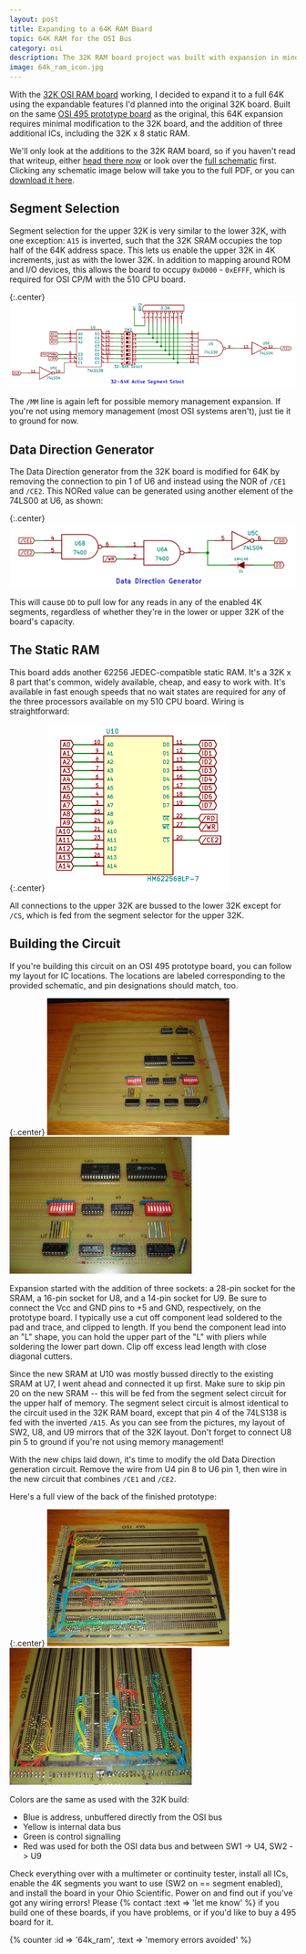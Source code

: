 ```yaml
---
layout: post
title: Expanding to a 64K RAM Board
topic: 64K RAM for the OSI Bus
category: osi
description: The 32K RAM board project was built with expansion in mind. Here we expand it to 64K with another 32K x 8 static RAM using the same 4K segment selection as the 32K board. Provisions for memory management allow for expansion beyond 64K using Ohio Scientific's memory management strategy.
image: 64k_ram_icon.jpg
---
```


With the [32K OSI RAM board](/2016/04/23/32k-ram-for-osi) working, I decided to expand it to a full 64K using the expandable features I'd planned into the original 32K board. Built on the same [OSI 495 prototype board](/2016/04/22/cloning-the-495) as the original, this 64K expansion requires minimal modification to the 32K board, and the addition of three additional ICs, including the 32K x 8 static RAM.

We'll only look at the additions to the 32K RAM board, so if you haven't read that writeup, either [head there now](/2016/04/23/32k-ram-for-osi) or look over the [full schematic](http://filedump.glitchwrks.com/projects/osi_ram/64k_ram.pdf) first. Clicking any schematic image below will take you to the full PDF, or you can [download it here](http://filedump.glitchwrks.com/projects/osi_ram/64k_ram.pdf).

## Segment Selection

Segment selection for the upper 32K is very similar to the lower 32K, with one exception: `A15` is inverted, such that the 32K SRAM occupies the top half of the 64K address space. This lets us enable the upper 32K in 4K increments, just as with the lower 32K. In addition to mapping around ROM and I/O devices, this allows the board to occupy `0xD000` - `0xEFFF`, which is required for OSI CP/M with the 510 CPU board.

{:.center}
[![Segment select circuit](/images/osi/64k_ram/segment_select.png)](http://filedump.glitchwrks.com/projects/osi_ram/64k_ram.pdf)

The `/MM` line is again left for possible memory management expansion. If you're not using memory management (most OSI systems aren't), just tie it to ground for now.

## Data Direction Generator

The Data Direction generator from the 32K board is modified for 64K by removing the connection to pin 1 of U6 and instead using the NOR of `/CE1` and `/CE2`. This NORed value can be generated using another element of the 74LS00 at U6, as shown:

{:.center}
[![Data Direction circuit](/images/osi/64k_ram/data_direction.png)](http://filedump.glitchwrks.com/projects/osi_ram/64k_ram.pdf)

This will cause `DD` to pull low for any reads in any of the enabled 4K segments, regardless of whether they're in the lower or upper 32K of the board's capacity.

## The Static RAM

This board adds another 62256 JEDEC-compatible static RAM. It's a 32K x 8 part that's common, widely available, cheap, and easy to work with. It's available in fast enough speeds that no wait states are required for any of the three processors available on my 510 CPU board. Wiring is straightforward:

{:.center}
[![Static RAM pinout](/images/osi/64k_ram/sram.png)](http://filedump.glitchwrks.com/projects/osi_ram/64k_ram.pdf)

All connections to the upper 32K are bussed to the lower 32K except for `/CS`, which is fed from the segment selector for the upper 32K.

## Building the Circuit

If you're building this circuit on an OSI 495 prototype board, you can follow my layout for IC locations. The locations are labeled corresponding to the provided schematic, and pin designations should match, too.

{:.center}
[![Device placement](/images/osi/64k_ram/scaled/front.jpg)](/images/osi/64k_ram/front.jpg) [![Device closeup](/images/osi/64k_ram/scaled/device_closeup.jpg)](/images/osi/64k_ram/device_closeup.jpg)

Expansion started with the addition of three sockets: a 28-pin socket for the SRAM, a 16-pin socket for U8, and a 14-pin socket for U9. Be sure to connect the Vcc and GND pins to +5 and GND, respectively, on the prototype board. I typically use a cut off component lead soldered to the pad and trace, and clipped to length. If you bend the component lead into an "L" shape, you can hold the upper part of the "L" with pliers while soldering the lower part down. Clip off excess lead length with close diagonal cutters.

Since the new SRAM at U10 was mostly bussed directly to the existing SRAM at U7, I went ahead and connected it up first. Make sure to skip pin 20 on the new SRAM -- this will be fed from the segment select circuit for the upper half of memory. The segment select circuit is almost identical to the circuit used in the 32K RAM board, except that pin 4 of the 74LS138 is fed with the inverted `/A15`. As you can see from the pictures, my layout of SW2, U8, and U9 mirrors that of the 32K layout. Don't forget to connect U8 pin 5 to ground if you're not using memory management!

With the new chips laid down, it's time to modify the old Data Direction generation circuit. Remove the wire from U4 pin 8 to U6 pin 1, then wire in the new circuit that combines `/CE1` and `/CE2`.

Here's a full view of the back of the finished prototype:

{:.center}
[![64K RAM wiring](/images/osi/64k_ram/scaled/back.jpg)](/images/osi/64k_ram/back.jpg) [![64K RAM wiring closeup](/images/osi/64k_ram/scaled/wiring_closeup.jpg)](/images/osi/64k_ram/wiring_closeup.jpg)

Colors are the same as used with the 32K build:

* Blue is address, unbuffered directly from the OSI bus
* Yellow is internal data bus
* Green is control signalling
* Red was used for both the OSI data bus and between SW1 -> U4, SW2 -> U9

Check everything over with a multimeter or continuity tester, install all ICs, enable the 4K segments you want to use (SW2 on == segment enabled), and install the board in your Ohio Scientific. Power on and find out if you've got any wiring errors! Please {% contact :text => 'let me know' %} if you build one of these boards, if you have problems, or if you'd like to buy a 495 board for it.

{% counter :id => '64k_ram', :text => 'memory errors avoided' %}
